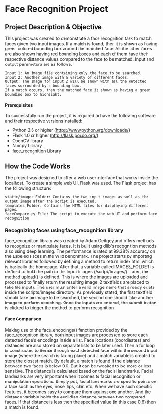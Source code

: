 # Face Recognition Project

## Project Description & Objective
This project was created to demonstrate a face recognition task to match faces given two input images. If a match is found, then it is shown as having green colored bounding box around the matched face. All the other faces are also shown having red bounding boxes and each of them have their respective distance values compared to the face to be matched. Input and output parameters are as follows:

```
Input 1: An image file containing only the face to be searched.
Input 2: Another image with a variety of different faces.
Output: The image for input 2 will be shown with all the detected faces surrounded by a bounding box. 
If a match occurs, then the matched face is shown as having a green bounding box to highlight.
```

#### Prerequisites
To successfully run the project, it is required to have the following software and their respective versions installed:
* Python 3.6 or higher (https://www.python.org/downloads/)
* Flask 1.0 or higher (http://flask.pocoo.org/)
* OpenCV library
* Numpy Library
* face_recognition Library


## How the Code Works
The project was designed to offer a web user interface that works inside the localhost. To create a simple web UI, Flask was used. The Flask project has the following structure:
```
static/images Folder: Contains the two input images as well as the output image after the script is executed.
templates Folder: Contains the HTML files for displaying different pages.
faceCompare.py File: The script to execute the web UI and perform face recognition
```
### Recognizing faces using face_recognition library
face_recognition library was created by Adam Geitgey and offers methods to recognize or manipulate faces. It is built using dlib's recognition methods also using deep learning. The performance is rated at 99.38% accuracy on the Labeled Faces in the Wild benchmark. The project starts by importing relevant libraries followed by defining a method to return index.html which is basically the homepage. After that, a variable called IMAGES_FOLDER is defined to hold the path to the input images (/script/images/). Later, the method upload() is defined. This is where the images are uploaded and processed to finally return the resulting image. 2 textfields are placed to take file inputs. The user must enter a valid image name that already exists inside the scripts/images directory. As previously stated, the first textfield should take an image to be searched, the second one should take another image to perform searching. Once the inputs are entered, the submit button is clicked to trigger the method to perform recognition.

#### Face Comparison
Making use of the face_encodings() function provided by the face_recognition library, both input images are processed to store each detected face's encodings inside a list. Face locations (coordinates) and distances are also stored on separate lists to be later used. Then a for loop is constructed to iterate through each detected face within the second input image (where the search is taking place) and a match variable is created to store the closest match. By default, a match is found if the distance between two faces is below 0.6. But it can be tweaked to be more or less sensitive. The distance is calculated based on the facial landmarks. Facial landmarks are very important when it comes to facial recognition or manipulation operations. Simply put, facial landmarks are specific points on a face such as the eyes, nose, lips, chin etc. When we have such specific features, it becomes easy to compare them against one another. And the distance variable holds the euclidian distance between two compared faces. If that distance is less then the specified value (in this case 0.6) then a match is found. 

